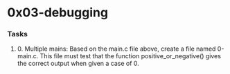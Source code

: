 <h1> 0x03-debugging </h1>

<h3> Tasks </h3>

<ol>
	<li>0. Multiple mains: Based on the main.c file above, create a file named 0-main.c. This file must test that the function positive_or_negative() gives the correct output when given a case of 0.</li>
</ol>